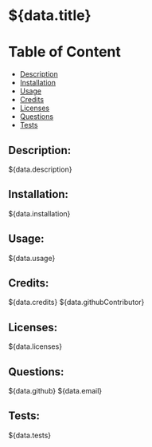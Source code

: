 # ${data.title}

  # Table of Content
  - [Description](#description)
  - [Installation](#installation)
  - [Usage](#usage)
  - [Credits](#credits)
  - [Licenses](#licenses)
  - [Questions](#questions)
  - [Tests](#tests)

  ## Description:
  ${data.description}

  ## Installation:
  ${data.installation}

  ## Usage:
  ${data.usage}

  ## Credits:
  ${data.credits}
  ${data.githubContributor}

  ## Licenses:
  ${data.licenses}

  ## Questions:
  ${data.github}
  ${data.email}

  ## Tests:
  ${data.tests}

